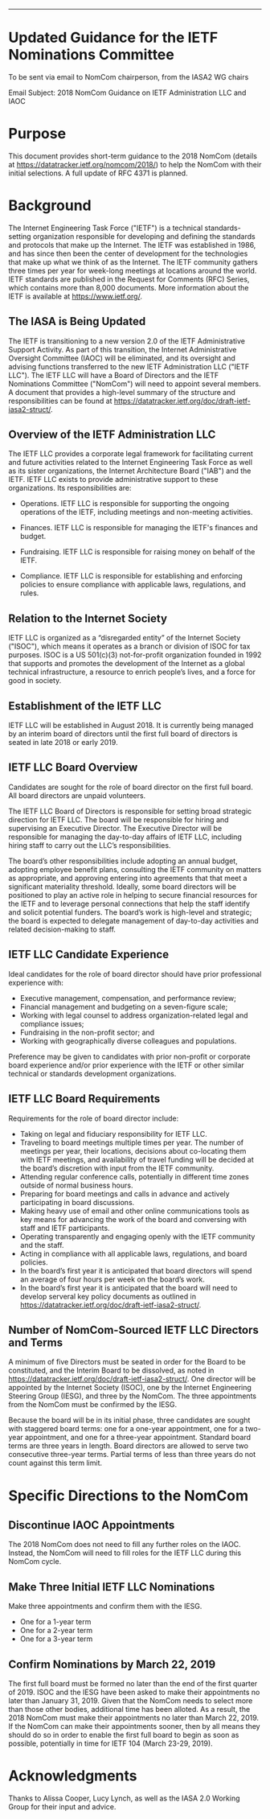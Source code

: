 ---
# Updated Guidance for the IETF Nominations Committee 
To be sent via email to NomCom chairperson, from the IASA2 WG chairs

Email Subject: 2018 NomCom Guidance on IETF Administration LLC and IAOC

# Purpose
This document provides short-term guidance to the 2018 NomCom (details at <https://datatracker.ietf.org/nomcom/2018/>) to help the NomCom with their initial selections. A full update of RFC 4371 is planned.

# Background
The Internet Engineering Task Force ("IETF") is a technical standards-setting organization responsible for developing and defining the standards and protocols that make up the Internet. The IETF was established in 1986, and has since then been the center of development for the technologies that make up what we think of as the Internet. The IETF community gathers three times per year for week-long meetings at locations around the world. IETF standards are published in the Request for Comments (RFC) Series, which contains more than 8,000 documents. More information about the IETF is available at <https://www.ietf.org/>.

## The IASA is Being Updated
The IETF is transitioning to a new version 2.0 of the IETF Administrative Support Activity. As part of this transition, the Internet Administrative Oversight Committee (IAOC) will be eliminated, and its oversight and advising functions transferred to the new IETF Administration LLC ("IETF LLC"). The IETF LLC will have a Board of Directors and the IETF Nominations Committee ("NomCom") will need to appoint several members. A document that provides a high-level summary of the structure and responsibilities can be found at <https://datatracker.ietf.org/doc/draft-ietf-iasa2-struct/>.

## Overview of the IETF Administration LLC
The IETF LLC provides a corporate legal framework for facilitating current and future activities related to the Internet Engineering Task Force as well as its sister organizations, the Internet Architecture Board ("IAB") and the IETF. IETF LLC exists to provide administrative support to these organizations. Its responsibilities are:

* Operations.  IETF LLC is responsible for supporting the ongoing operations of the IETF, including meetings and non-meeting activities.

* Finances.  IETF LLC is responsible for managing the IETF's finances and budget.

* Fundraising.  IETF LLC is responsible for raising money on behalf of the IETF.

* Compliance.  IETF LLC is responsible for establishing and enforcing policies to ensure compliance with applicable laws, regulations, and rules.

## Relation to the Internet Society
IETF LLC is organized as a “disregarded entity” of the Internet Society ("ISOC"), which means it operates as a branch or division of ISOC for tax purposes. ISOC is a US 501(c)(3) not-for-profit organization founded in 1992 that supports and promotes the development of the Internet as a global technical infrastructure, a resource to enrich people’s lives, and a force for good in society.

## Establishment of the IETF LLC
IETF LLC will be established in August 2018. It is currently being managed by an interim board of directors until the first full board of directors is seated in late 2018 or early 2019. 

## IETF LLC Board Overview
Candidates are sought for the role of board director on the first full board. All board directors are unpaid volunteers.

The IETF LLC Board of Directors is responsible for setting broad strategic direction for IETF LLC. The board will be responsible for hiring and supervising an Executive Director. The Executive Director will be responsible for managing the day-to-day affairs of IETF LLC, including hiring staff to carry out the LLC’s responsibilities.

The board’s other responsibilities include adopting an annual budget, adopting employee benefit plans, consulting the IETF community on matters as appropriate, and approving entering into agreements that that meet a significant materiality threshold. Ideally, some board directors will be positioned to play an active role in helping to secure financial resources for the IETF and to leverage personal connections that help the staff identify and solicit potential funders. The board’s work is high-level and strategic; the board is expected to delegate management of day-to-day activities and related decision-making to staff.

## IETF LLC Candidate Experience
Ideal candidates for the role of board director should have prior professional experience with:

* Executive management, compensation, and performance review;
* Financial management and budgeting on a seven-figure scale;
* Working with legal counsel to address organization-related legal and compliance issues;
* Fundraising in the non-profit sector; and
* Working with geographically diverse colleagues and populations.

Preference may be given to candidates with prior non-profit or corporate board experience and/or prior experience with the IETF or other similar technical or standards development organizations.

## IETF LLC Board Requirements
Requirements for the role of board director include:

* Taking on legal and fiduciary responsibility for IETF LLC.
* Traveling to board meetings multiple times per year. The number of meetings per year, their locations, decisions about co-locating them with IETF meetings, and availability of travel funding will be decided at the board’s discretion with input from the IETF community.
* Attending regular conference calls, potentially in different time zones outside of normal business hours.
* Preparing for board meetings and calls in advance and actively participating in board discussions.
* Making heavy use of email and other online communications tools as key means for advancing the work of the board and conversing with staff and IETF participants.
* Operating transparently and engaging openly with the IETF community and the staff.
* Acting in compliance with all applicable laws, regulations, and board policies. 
* In the board’s first year it is anticipated that board directors will spend an average of four hours per week on the board’s work.
* In the board’s first year it is anticipated that the board will need to develop serveral key policy documents as outlined in <https://datatracker.ietf.org/doc/draft-ietf-iasa2-struct/>. 

## Number of NomCom-Sourced IETF LLC Directors and Terms
A minimum of five Directors must be seated in order for the Board to be constituted, and the Interim Board to be dissolved, as noted in <https://datatracker.ietf.org/doc/draft-ietf-iasa2-struct/>. One director will be appointed by the Internet Society (ISOC), one by the Internet Engineering Steering Group (IESG), and three by the NomCom. The three appointments from the NomCom must be confirmed by the IESG.

Because the board will be in its initial phase, three candidates are sought with staggered board terms: one for a one-year appointment, one for a two-year appointment, and one for a three-year appointment. Standard board terms are three years in length. Board directors are allowed to serve two consecutive three-year terms. Partial terms of less than three years do not count against this term limit. 

# Specific Directions to the NomCom

## Discontinue IAOC Appointments
The 2018 NomCom does not need to fill any further roles on the IAOC. Instead, the NomCom will need to fill roles for the IETF LLC during this NomCom cycle.

## Make Three Initial IETF LLC Nominations
Make three appointments and confirm them with the IESG.

* One for a 1-year term
* One for a 2-year term
* One for a 3-year term

## Confirm Nominations by March 22, 2019
The first full board must be formed no later than the end of the first quarter of 2019. ISOC and the IESG have been asked to make their appointments no later than January 31, 2019. Given that the NomCom needs to select more than those other bodies, additional time has been alloted. As a result, the 2018 NomCom must make their appointments no later than March 22, 2019. If the NomCom can make their appointments sooner, then by all means they should do so in order to enable the first full board to begin as soon as possible, potentially in time for IETF 104 (March 23-29, 2019).

# Acknowledgments
Thanks to Alissa Cooper, Lucy Lynch, as well as the IASA 2.0 Working Group for their input and advice.
